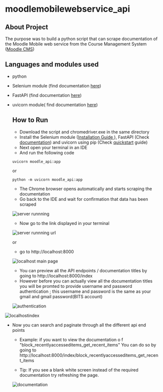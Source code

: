 # moodlemobilewebservice_api
## About Project
The purpose was to build a python script that can scrape documentation of the Moodle Mobile web service from the Course Management System (<a href="https://moodle.org/">Moodle CMS<a>)
## Languages and modules used
- python
- Selenium module (find documentation <a href="https://selenium-python.readthedocs.io/">here</a>)
- FastAPI (find documentation <a href = "https://fastapi.tiangolo.com/">here</a>)
- uvicorn module( find documentation <a href="https://www.uvicorn.org/">here</a>) 
  ## How to Run
  - Download the script and chromedriver.exe in the same directory
  - Install the Selenium module (<a href="https://pypi.org/project/selenium/">Installation Guide </a>), FastAPI (Check <a href="https://fastapi.tiangolo.com/tutorial/">documentation</a>) and uvicorn using pip (Check <a href="https://www.uvicorn.org/#quickstart">quickstart</a> guide)
  - Next open your terminal in an IDE
  - And run the following code 
  ```
  uvicorn moodle_api:app 
  ```
  or

  ```
  python -m uvicorn moodle_api:app 
  ```
  - The Chrome browser opens automatically and starts scraping the documentation 
  - Go back to the IDE and wait for confirmation that data has been scraped
  
  ![server runnning](https://user-images.githubusercontent.com/95640377/217568743-c38e835b-253a-4aed-94a3-2e08136caabd.jpg)
  -  Now go to the link displayed in your terminal
  
  ![server runnning url](https://user-images.githubusercontent.com/95640377/217569390-8741ebe5-4535-4e9c-9407-a2fd3454ff65.jpg)
  
  or
  
  - go to http://localhost:8000
  
  ![localhost main page](https://user-images.githubusercontent.com/95640377/217570136-32ae6ba1-dddc-4713-99bb-0a506c71f668.jpg)
  - You can preview all the API endpoints / documentation titles by going to    http://localhost:8000/index
  - However before you can actually view all the documentation titles you will be promted to provide username and password authentication ; this username and password is the same as your gmail and gmail password(BITS account)
  
  ![authentication](https://user-images.githubusercontent.com/95640377/217602709-6361acdf-5c78-4cc9-9bfb-41c2318ca9d8.jpg)
  
  
![localhostindex](https://user-images.githubusercontent.com/95640377/217571198-e844589d-083f-418b-9b6c-cdc61cedb800.jpg)
- Now you can search and paginate through all the different api end points
  - Example: if you want to view the documentation o f "block_recentlyaccesseditems_get_recent_items"
  You can do so by going to http://localhost:8000/index/block_recentlyaccesseditems_get_recent_items
  
  - Tip: If you see a blank white screen instead of the required documentation try refreshing the page.
  
  ![documentation](https://user-images.githubusercontent.com/95640377/217572403-a2c6a4f3-6c48-4cee-91c5-756f162eb6bb.jpg)
  
 

